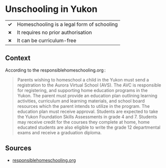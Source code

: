 # Unschooling in Yukon
| | |
|-|-|
| __✓__ | Homeschooling is a legal form of schooling |
| __✗__ | It requires no prior authorisation |
| __✗__ | It can be curriculum-free |

## Context

According to the responsiblehomeschooling.org :

> Parents wishing to homeschool a child in the Yukon must send a registration to the Aurora Virtual School (AVS). The AVC is responsible for registering, and supporting home education programs in the Yukon. The parent must provide an education plan outlining learning activities, curriculum and learning materials, and school board resources which the parent intends to utilize in the program. The education plan must receive approval. Students are expected to take the Yukon Foundation Skills Assessments in grade 4 and 7. Students may receive credit for the courses they complete at home, home educated students are also eligible to write the grade 12 departmental exams and receive a graduation diploma. 

## Sources

* [responsiblehomeschooling.org](https://responsiblehomeschooling.org/canada/yukon/)
